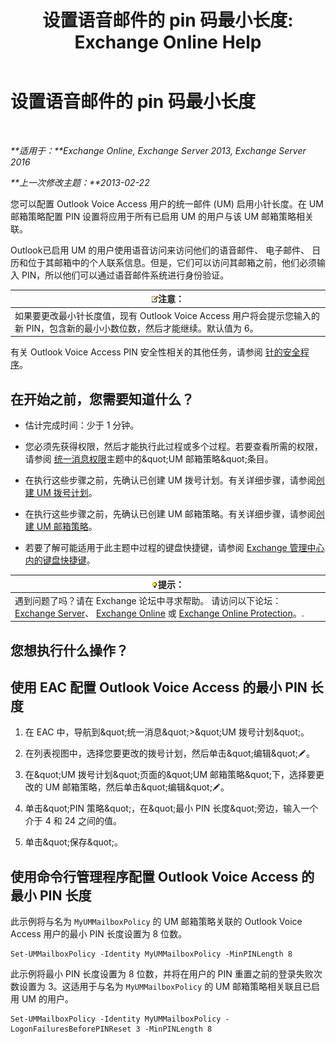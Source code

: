 ﻿---
title: '设置语音邮件的 pin 码最小长度: Exchange Online Help'
TOCTitle: 设置语音邮件的 pin 码最小长度
ms:assetid: b2ecab54-42e6-45af-8322-615cc1f68dd9
ms:mtpsurl: https://technet.microsoft.com/zh-cn/library/Bb124271(v=EXCHG.150)
ms:contentKeyID: 50556659
ms.date: 05/23/2018
mtps_version: v=EXCHG.150
ms.translationtype: MT
---

# 设置语音邮件的 pin 码最小长度

 

_**适用于：**Exchange Online, Exchange Server 2013, Exchange Server 2016_

_**上一次修改主题：**2013-02-22_

您可以配置 Outlook Voice Access 用户的统一邮件 (UM) 启用小针长度。在 UM 邮箱策略配置 PIN 设置将应用于所有已启用 UM 的用户与该 UM 邮箱策略相关联。

Outlook已启用 UM 的用户使用语音访问来访问他们的语音邮件、 电子邮件、 日历和位于其邮箱中的个人联系信息。但是，它们可以访问其邮箱之前，他们必须输入 PIN，所以他们可以通过语音邮件系统进行身份验证。

<table>
<thead>
<tr class="header">
<th><img src="images/Bb124558.note(EXCHG.150).gif" title="注意" alt="注意" />注意：</th>
</tr>
</thead>
<tbody>
<tr class="odd">
<td>如果要更改最小针长度值，现有 Outlook Voice Access 用户将会提示您输入的新 PIN，包含新的最小小数位数，然后才能继续。默认值为 6。</td>
</tr>
</tbody>
</table>


有关 Outlook Voice Access PIN 安全性相关的其他任务，请参阅 [针的安全程序](pin-security-procedures-exchange-2013-help.md)。

## 在开始之前，您需要知道什么？

  - 估计完成时间：少于 1 分钟。

  - 您必须先获得权限，然后才能执行此过程或多个过程。若要查看所需的权限，请参阅 [统一消息权限](unified-messaging-permissions-exchange-2013-help.md)主题中的\&quot;UM 邮箱策略\&quot;条目。

  - 在执行这些步骤之前，先确认已创建 UM 拨号计划。有关详细步骤，请参阅[创建 UM 拨号计划](create-a-um-dial-plan-exchange-2013-help.md)。

  - 在执行这些步骤之前，先确认已创建 UM 邮箱策略。有关详细步骤，请参阅[创建 UM 邮箱策略](create-a-um-mailbox-policy-exchange-2013-help.md)。

  - 若要了解可能适用于此主题中过程的键盘快捷键，请参阅 [Exchange 管理中心内的键盘快捷键](keyboard-shortcuts-in-the-exchange-admin-center-exchange-online-protection-help.md)。

<table>
<thead>
<tr class="header">
<th><img src="images/Bb124558.tip(EXCHG.150).gif" title="提示" alt="提示" />提示：</th>
</tr>
</thead>
<tbody>
<tr class="odd">
<td>遇到问题了吗？请在 Exchange 论坛中寻求帮助。 请访问以下论坛：<a href="https://go.microsoft.com/fwlink/p/?linkid=60612">Exchange Server</a>、 <a href="https://go.microsoft.com/fwlink/p/?linkid=267542">Exchange Online</a> 或 <a href="https://go.microsoft.com/fwlink/p/?linkid=285351">Exchange Online Protection</a>。.</td>
</tr>
</tbody>
</table>


## 您想执行什么操作？

## 使用 EAC 配置 Outlook Voice Access 的最小 PIN 长度

1.  在 EAC 中，导航到\&quot;统一消息\&quot;\>\&quot;UM 拨号计划\&quot;。

2.  在列表视图中，选择您要更改的拨号计划，然后单击\&quot;编辑\&quot;![编辑图标](images/Bb124582.6f53ccb2-1f13-4c02-bea0-30690e6ea71d(EXCHG.150).gif "编辑图标")。

3.  在\&quot;UM 拨号计划\&quot;页面的\&quot;UM 邮箱策略\&quot;下，选择要更改的 UM 邮箱策略，然后单击\&quot;编辑\&quot;![编辑图标](images/Bb124582.6f53ccb2-1f13-4c02-bea0-30690e6ea71d(EXCHG.150).gif "编辑图标")。

4.  单击\&quot;PIN 策略\&quot;，在\&quot;最小 PIN 长度\&quot;旁边，输入一个介于 4 和 24 之间的值。

5.  单击\&quot;保存\&quot;。

## 使用命令行管理程序配置 Outlook Voice Access 的最小 PIN 长度

此示例将与名为 `MyUMMailboxPolicy` 的 UM 邮箱策略关联的 Outlook Voice Access 用户的最小 PIN 长度设置为 8 位数。

    Set-UMMailboxPolicy -Identity MyUMMailboxPolicy -MinPINLength 8

此示例将最小 PIN 长度设置为 8 位数，并将在用户的 PIN 重置之前的登录失败次数设置为 3。这适用于与名为 `MyUMMailboxPolicy` 的 UM 邮箱策略相关联且已启用 UM 的用户。

    Set-UMMailboxPolicy -Identity MyUMMailboxPolicy -LogonFailuresBeforePINReset 3 -MinPINLength 8

